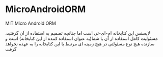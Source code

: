# MicroAndroidORM
MIT Micro Android ORM

لایسنس این کتابخانه ام-ای-تی است اما چنانچه تصمیم به استفاده از آن گرفتید، مسئولیت کامل استفاده از آن با شما(به عنوان استفاده کننده از این کتابخانه) است و سازنده هیچ نوع مسئولتی در هیچ زمینه ای مرتبط با این کتابخانه را به عهده نخواهد گرفت